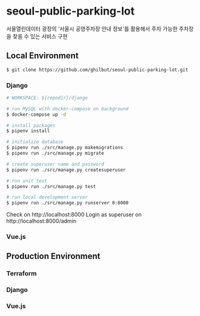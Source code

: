 # seoul-public-parking-lot
서울열린데이터 광장의 ‘서울시 공영주차장 안내 정보'를 활용해서 주차 가능한 주차장을 찾을 수 있는 서비스 구현


## Local Environment

```bash
$ git clone https://github.com/ghilbut/seoul-public-parking-lot.git
```


### Django

```bash
# WORKSPACE: ${repodir}/django

# run MySQL with docker-compose on background
$ docker-compose up -d

# install packages
$ pipenv install

# initialize database
$ pipenv run ./src/manage.py makemigrations
$ pipenv run ./src/manage.py migrate

# create superuser name and password
$ pipenv run ./src/manage.py createsuperuser

# run unit test
$ pipenv run ./src/manage.py test

# run local development server
$ pipenv run ./src/manage.py runserver 0:8000
```

Check on http://localhost:8000
Login as superuser on http://localhost:8000/admin

### Vue.js


## Production Environment


### Terraform


### Django


### Vue.js
